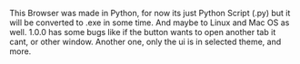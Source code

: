 This Browser was made in Python, for now its just Python Script (.py) but it will be converted to .exe in some time.
And maybe to Linux and Mac OS as well.
1.0.0 has some bugs like if the button wants to open another tab it cant, or other window. Another one, only the ui is in selected theme, and more.

